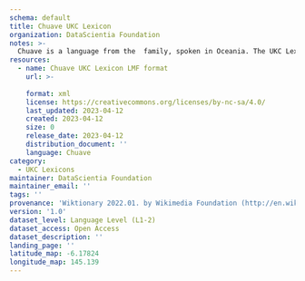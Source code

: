 ```yaml
---
schema: default
title: Chuave UKC Lexicon
organization: DataScientia Foundation
notes: >-
  Chuave is a language from the  family, spoken in Oceania. The UKC Lexicon of Chuave is represented as a lexico-semantic network. It consists of words, word senses, synsets, as well as sense-level and synset-level relationships.
resources:
  - name: Chuave UKC Lexicon LMF format
    url: >-
      
    format: xml
    license: https://creativecommons.org/licenses/by-nc-sa/4.0/
    last_updated: 2023-04-12
    created: 2023-04-12
    size: 0
    release_date: 2023-04-12
    distribution_document: ''
    language: Chuave
category:
  - UKC Lexicons
maintainer: DataScientia Foundation
maintainer_email: ''
tags: ''
provenance: 'Wiktionary 2022.01. by Wikimedia Foundation (http://en.wiktionary.org); Princeton WordNet 2.1 by Princeton University (https://wordnet.princeton.edu)'
version: '1.0'
dataset_level: Language Level (L1-2)
dataset_access: Open Access
dataset_description: ''
landing_page: ''
latitude_map: -6.17824
longitude_map: 145.139
---
```

